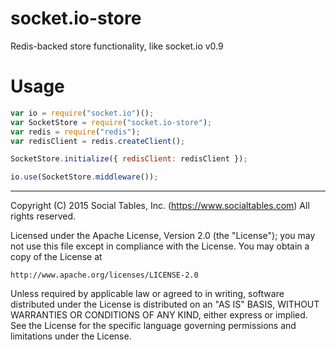 # socket.io-store
Redis-backed store functionality, like socket.io v0.9

# Usage

```js
var io = require("socket.io")();
var SocketStore = require("socket.io-store");
var redis = require("redis");
var redisClient = redis.createClient();

SocketStore.initialize({ redisClient: redisClient });

io.use(SocketStore.middleware());
```

- - -

Copyright (C) 2015 Social Tables, Inc. (https://www.socialtables.com) All rights reserved.

Licensed under the Apache License, Version 2.0 (the "License"); you may not use this file except in compliance with the License. You may obtain a copy of the License at

	http://www.apache.org/licenses/LICENSE-2.0

Unless required by applicable law or agreed to in writing, software distributed under the License is distributed on an "AS IS" BASIS, WITHOUT WARRANTIES OR CONDITIONS OF ANY KIND, either express or implied. See the License for the specific language governing permissions and limitations under the License.

